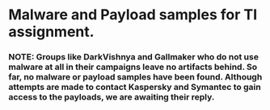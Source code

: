 # Malware and Payload samples for TI assignment.

### NOTE: Groups like DarkVishnya and Gallmaker who do not use malware at all in their campaigns leave no artifacts behind. So far, no malware or payload samples have been found. Although attempts are made to contact Kaspersky and Symantec to gain access to the payloads, we are awaiting their reply.